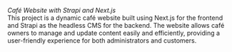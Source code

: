 *Café Website with Strapi and Next.js*
<br> This project is a dynamic café website built using Next.js for the frontend and Strapi as the headless CMS for the backend. The website allows café owners to manage and update content easily and efficiently, providing a user-friendly experience for both administrators and customers.

